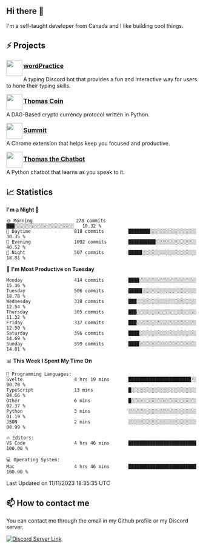 <h2>Hi there 👋</h2>

<p>I'm a self-taught developer from Canada and I like building cool things.</p>

<h2>⚡ Projects</h2>

<img align="left" src="https://i.imgur.com/BIzs17V.png" width="42" height="42" />
<h3><a target="_blank" href="https://wordpractice.principle.sh/">wordPractice</a></h3>
<p>A typing Discord bot that provides a fun and interactive way for users to hone their typing skills.</p>

<img align="left" src="https://i.imgur.com/4FdQpgN.png" width="42" height="42" />
<h3><a href="https://github.com/principle105/thomas-coin">Thomas Coin</a></h3>
<p>A DAG-Based crypto currency protocol written in Python.</p>

<img align="left" src="https://i.imgur.com/Ly8Atho.png" width="42" height="42" />
<h3><a href="https://summit.sh/">Summit</a></h3>
<p>A Chrome extension that helps keep you focused and productive.</p>

<img align="left" src="https://i.imgur.com/hA9YF2s.png" width="42" height="42" />
<h3><a href="https://github.com/principle105/thomasthechatbot">Thomas the Chatbot</a></h3>
<p>A Python chatbot that learns as you speak to it.</p>

<h2>📈 Statistics</h2>

<!--START_SECTION:waka-->
**I'm a Night 🦉** 

```text
🌞 Morning                278 commits         ███░░░░░░░░░░░░░░░░░░░░░░   10.32 % 
🌆 Daytime                818 commits         ████████░░░░░░░░░░░░░░░░░   30.35 % 
🌃 Evening                1092 commits        ██████████░░░░░░░░░░░░░░░   40.52 % 
🌙 Night                  507 commits         █████░░░░░░░░░░░░░░░░░░░░   18.81 % 
```
📅 **I'm Most Productive on Tuesday** 

```text
Monday                   414 commits         ████░░░░░░░░░░░░░░░░░░░░░   15.36 % 
Tuesday                  506 commits         █████░░░░░░░░░░░░░░░░░░░░   18.78 % 
Wednesday                338 commits         ███░░░░░░░░░░░░░░░░░░░░░░   12.54 % 
Thursday                 305 commits         ███░░░░░░░░░░░░░░░░░░░░░░   11.32 % 
Friday                   337 commits         ███░░░░░░░░░░░░░░░░░░░░░░   12.50 % 
Saturday                 396 commits         ████░░░░░░░░░░░░░░░░░░░░░   14.69 % 
Sunday                   399 commits         ████░░░░░░░░░░░░░░░░░░░░░   14.81 % 
```


📊 **This Week I Spent My Time On** 

```text
💬 Programming Languages: 
Svelte                   4 hrs 19 mins       ███████████████████████░░   90.78 % 
TypeScript               13 mins             █░░░░░░░░░░░░░░░░░░░░░░░░   04.66 % 
Other                    6 mins              █░░░░░░░░░░░░░░░░░░░░░░░░   02.37 % 
Python                   3 mins              ░░░░░░░░░░░░░░░░░░░░░░░░░   01.19 % 
JSON                     2 mins              ░░░░░░░░░░░░░░░░░░░░░░░░░   00.99 % 

🔥 Editors: 
VS Code                  4 hrs 46 mins       █████████████████████████   100.00 % 

💻 Operating System: 
Mac                      4 hrs 46 mins       █████████████████████████   100.00 % 
```


 Last Updated on 11/11/2023 18:35:35 UTC
<!--END_SECTION:waka-->

<h2>📫 How to contact me</h2>

You can contact me through the email in my Github profile or my Discord server.

[![Discord Server Link](https://dcbadge.vercel.app/api/server/DHnk46C)](https://discord.gg/DHnk46C)

